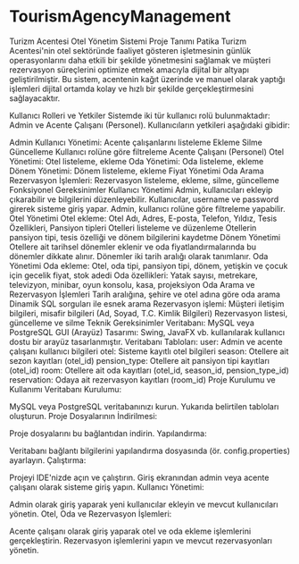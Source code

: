 ﻿# TourismAgencyManagement
Turizm Acentesi Otel Yönetim Sistemi
Proje Tanımı
Patika Turizm Acentesi'nin otel sektöründe faaliyet gösteren işletmesinin günlük operasyonlarını daha etkili bir şekilde yönetmesini sağlamak ve müşteri rezervasyon süreçlerini optimize etmek amacıyla dijital bir altyapı geliştirilmiştir. Bu sistem, acentenin kağıt üzerinde ve manuel olarak yaptığı işlemleri dijital ortamda kolay ve hızlı bir şekilde gerçekleştirmesini sağlayacaktır.

Kullanıcı Rolleri ve Yetkiler
Sistemde iki tür kullanıcı rolü bulunmaktadır: Admin ve Acente Çalışanı (Personel). Kullanıcıların yetkileri aşağıdaki gibidir:

Admin
Kullanıcı Yönetimi:
Acente çalışanlarını listeleme
Ekleme
Silme
Güncelleme
Kullanıcı rolüne göre filtreleme
Acente Çalışanı (Personel)
Otel Yönetimi: Otel listeleme, ekleme
Oda Yönetimi: Oda listeleme, ekleme
Dönem Yönetimi: Dönem listeleme, ekleme
Fiyat Yönetimi
Oda Arama
Rezervasyon İşlemleri: Rezervasyon listeleme, ekleme, silme, güncelleme
Fonksiyonel Gereksinimler
Kullanıcı Yönetimi
Admin, kullanıcıları ekleyip çıkarabilir ve bilgilerini düzenleyebilir.
Kullanıcılar, username ve password girerek sisteme giriş yapar.
Admin, kullanıcı rolüne göre filtreleme yapabilir.
Otel Yönetimi
Otel ekleme: Otel Adı, Adres, E-posta, Telefon, Yıldız, Tesis Özellikleri, Pansiyon tipleri
Otelleri listeleme ve düzenleme
Otellerin pansiyon tipi, tesis özelliği ve dönem bilgilerini kaydetme
Dönem Yönetimi
Otellere ait tarihsel dönemler eklenir ve oda fiyatlandırmalarında bu dönemler dikkate alınır.
Dönemler iki tarih aralığı olarak tanımlanır.
Oda Yönetimi
Oda ekleme: Otel, oda tipi, pansiyon tipi, dönem, yetişkin ve çocuk için gecelik fiyat, stok adedi
Oda özellikleri: Yatak sayısı, metrekare, televizyon, minibar, oyun konsolu, kasa, projeksiyon
Oda Arama ve Rezervasyon İşlemleri
Tarih aralığına, şehire ve otel adına göre oda arama
Dinamik SQL sorguları ile esnek arama
Rezervasyon işlemi: Müşteri iletişim bilgileri, misafir bilgileri (Ad, Soyad, T.C. Kimlik Bilgileri)
Rezervasyon listesi, güncelleme ve silme
Teknik Gereksinimler
Veritabanı: MySQL veya PostgreSQL
GUI (Arayüz) Tasarımı: Swing, JavaFX vb. kullanılarak kullanıcı dostu bir arayüz tasarlanmıştır.
Veritabanı Tabloları:
user: Admin ve acente çalışanı kullanıcı bilgileri
otel: Sisteme kayıtlı otel bilgileri
season: Otellere ait sezon kayıtları (otel_id)
pension_type: Otellere ait pansiyon tipi kayıtları (otel_id)
room: Otellere ait oda kayıtları (otel_id, season_id, pension_type_id)
reservation: Odaya ait rezervasyon kayıtları (room_id)
Proje Kurulumu ve Kullanımı
Veritabanı Kurulumu:

MySQL veya PostgreSQL veritabanınızı kurun.
Yukarıda belirtilen tabloları oluşturun.
Proje Dosyalarının İndirilmesi:

Proje dosyalarını bu bağlantıdan indirin.
Yapılandırma:

Veritabanı bağlantı bilgilerini yapılandırma dosyasında (ör. config.properties) ayarlayın.
Çalıştırma:

Projeyi IDE'nizde açın ve çalıştırın.
Giriş ekranından admin veya acente çalışanı olarak sisteme giriş yapın.
Kullanıcı Yönetimi:

Admin olarak giriş yaparak yeni kullanıcılar ekleyin ve mevcut kullanıcıları yönetin.
Otel, Oda ve Rezervasyon İşlemleri:

Acente çalışanı olarak giriş yaparak otel ve oda ekleme işlemlerini gerçekleştirin.
Rezervasyon işlemlerini yapın ve mevcut rezervasyonları yönetin.
